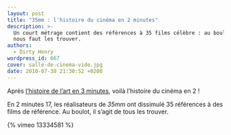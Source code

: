 ```yaml
---
layout: post
title: "35mm : l'histoire du cinéma en 2 minutes"
description: >-
  Un court métrage contient des références à 35 films célèbre : au boulot, il
  nous faut les trouver.
authors:
  - Dirty Henry
wordpress_id: 667
cover: salle-de-cinema-vide.jpg
date: 2010-07-30 21:30:52 +0200
---
```


Après [l’histoire de l’art en 3 minutes][i1], voilà l’histoire du cinéma en 2 !

En 2 minutes 17, les réalisateurs de _35mm_ ont dissimulé 35 références à des
films de référence. Au boulot, il s’agit de tous les trouver.

{% vimeo 13334581 %}

[i1]: https://www.deadrooster.org/1er-clip-pour-hold-your-horses/
